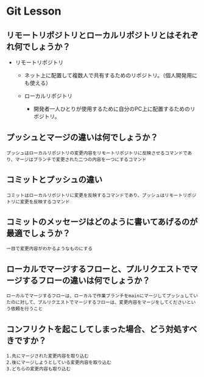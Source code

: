 
# Git Lesson

## リモートリポジトリとローカルリポジトリとはそれぞれ何でしょうか？

* リモートリポジトリ

    * ネット上に配置して複数人で共有するためのリポジトリ。（個人開発用にも使える）
  
  * ローカルリポジトリ

    *  開発者一人ひとりが使用するために自分のPC上に配置するためのリポジトリ。

## プッシュとマージの違いは何でしょうか？

    プッシュはローカルリポジトリの変更内容をリモートリポジトリに反映させるコマンドであり、マージはブランチで変更された二つの内容を一つにするコマンド

## コミットとプッシュの違い

    コミットはローカルリポジトリに変更を反映するコマンドであり、プッシュはリモートリポジトリに変更を反映するコマンド

## コミットのメッセージはどのように書いてあげるのが最適でしょうか？

    一目で変更内容がわかるようなものにする

## ローカルでマージするフローと、プルリクエストでマージするフローの違いは何でしょうか？

    ローカルでマージするフローは、ローカルで作業ブランチをmainにマージしてプッシュしていたのに対して、プルリクエストでマージするフローは、変更内容をマージをしてくださいという依頼を行うこと


## コンフリクトを起こしてしまった場合、どう対処すべきですか？

    1.先にマージされた変更内容を取り込む
    2.後にマージしようとしている変更内容を取り込む
    3.どちらの変更内容も取り込む

